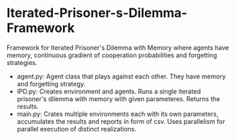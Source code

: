 # Iterated-Prisoner-s-Dilemma-Framework
Framework for Iterated Prisoner's Dilemma with Memory where agents have memory, continuous gradient of cooperation probabilities and forgetting strategies.

- agent.py: Agent class that plays against each other. They have memory and forgetting strategy.
- IPD.py: Creates environment and agents. Runs a single iterated prisoner's dilemma with memory with given parameteres. Returns the results.
- main.py: Crates multiple environments each with its own parameters, accumulates the results and reports in form of csv. Uses parallelism for parallel execution of distinct realizations.